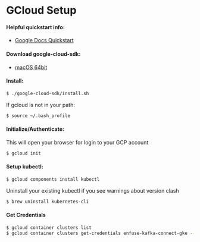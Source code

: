 # GCloud Setup

#### Helpful quickstart info:
* [Google Docs Quickstart](https://cloud.google.com/sdk/docs/quickstart-macos)

#### Download google-cloud-sdk:
* [macOS 64bit](https://dl.google.com/dl/cloudsdk/channels/rapid/downloads/google-cloud-sdk-242.0.0-darwin-x86_64.tar.gz)

#### Install:
```bash
$ ./google-cloud-sdk/install.sh
```
If gcloud is not in your path:
```bash
$ source ~/.bash_profile
```

#### Initialize/Authenticate:
This will open your browser for login to your GCP account
```bash
$ gcloud init
```

#### Setup kubectl:
```bash
$ gcloud components install kubectl
```
Uninstall your existing kubectl if you see warnings about version clash
```bash
$ brew uninstall kubernetes-cli
```

#### Get Credentials
```bash
$ gcloud container clusters list
$ gcloud container clusters get-credentials enfuse-kafka-connect-gke --zone us-central1-a
```